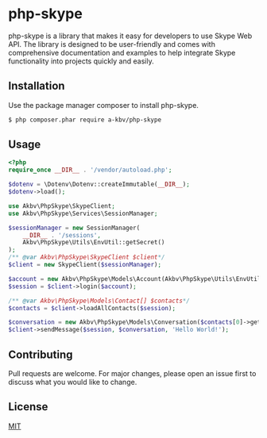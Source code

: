 # php-skype

php-skype is a library that makes it easy for developers to use Skype Web API. The library is designed to be user-friendly and comes with comprehensive documentation and examples to help integrate Skype functionality into projects quickly and easily.

## Installation

Use the package manager composer to install php-skype.

```bash
$ php composer.phar require a-kbv/php-skype
```


## Usage
```PHP
<?php
require_once __DIR__ . '/vendor/autoload.php';

$dotenv = \Dotenv\Dotenv::createImmutable(__DIR__);
$dotenv->load();

use Akbv\PhpSkype\SkypeClient;
use Akbv\PhpSkype\Services\SessionManager;

$sessionManager = new SessionManager(
    __DIR__ . '/sessions',
    Akbv\PhpSkype\Utils\EnvUtil::getSecret()
);
/** @var Akbv\PhpSkype\SkypeClient $client*/
$client = new SkypeClient($sessionManager);

$account = new Akbv\PhpSkype\Models\Account(Akbv\PhpSkype\Utils\EnvUtil::getEmail(), Akbv\PhpSkype\Utils\EnvUtil::getPassword());
$session = $client->login($account);

/** @var Akbv\PhpSkype\Models\Contact[] $contacts*/
$contacts = $client->loadAllContacts($session);

$conversation = new Akbv\PhpSkype\Models\Conversation($contacts[0]->getProfile()['skype_handle'], 'skype');
$client->sendMessage($session, $conversation, 'Hello World!');

```

## Contributing

Pull requests are welcome. For major changes, please open an issue first
to discuss what you would like to change.

## License

[MIT](https://choosealicense.com/licenses/mit/)